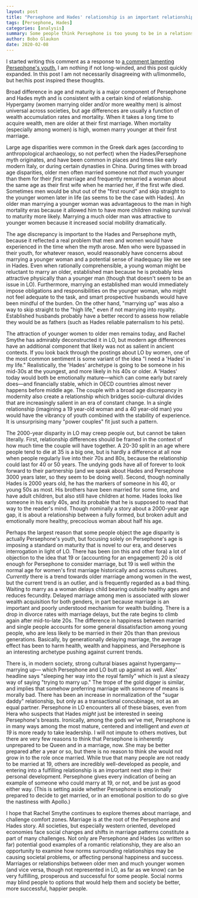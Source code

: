 ```yaml
---
layout: post
title: "Persephone and Hades' relationship is an important relationship archetype"
tags: [Persephone, Hades]
categories: [analysis]
summary: Some people think Persephone is too young to be in a relationship, or the difference is too great, but the Persephone/Hades relationship is a type that might make some people happier.
author: Bobo Glaukon
date: 2020-02-08
---
```


I started writing this comment as a response to [a comment lamenting Persephone's youth.](https://www.reddit.com/r/Lore_Olympus/comments/f0o8ml/this_is_a_petty_and_possibly_controversial/) I am nothing if not long-winded, and this post quickly expanded. In this post I am not necessarily disagreeing with u/limonmello, but her/his post inspired these thoughts.

Broad difference in age and maturity is a major component of Persephone and Hades myth and is consistent with a certain kind of relationship. Hypergamy (women marrying older and/or more wealthy men) is almost universal across societies, but age differences are usually a function of wealth accumulation rates and mortality. When it takes a long time to acquire wealth, men are older at their first marriage. When mortality (especially among women) is high, women marry younger at their first marriage. 

Large age disparities were common in the Greek dark ages (according to anthropological archaeology, so not perfect) when the Hades/Persephone myth originates, and have been common in places and times like early modern Italy, or during certain dynasties in China. During times with broad age disparities, older men often married someone not *that much* younger than them for their *first* marriage and frequently remarried a woman about the same age as their first wife when he married her, if the first wife died. Sometimes men would be shut out of the "first round" and skip straight to the younger women later in life (as seems to be the case with Hades). An older man marrying a younger woman was advantageous to the man in high mortality eras because it allowed him to have more children making survival to maturity more likely. Marrying a much older man was attractive to younger women because it increased social mobility dramatically. 

The age discrepancy is important to the Hades and Persephone myth, because it reflected a real problem that men and women would have experienced in the time when the myth arose. Men who were bypassed in their youth, for whatever reason, would reasonably have concerns about marrying a younger woman and a potential sense of inadequacy like we see in Hades. Even when rationally comprehensible, a young woman might be reluctant to marry an older, established man because he is probably less attractive physically than a younger man (though that doesn't seem to be an issue in LO). Furthermore, marrying an established man would immediately impose obligations and responsibilities on the younger woman, who might not feel adequate to the task, and smart prospective husbands would have been mindful of the burden. On the other hand, "marrying up" was also a way to skip straight to the "high life," even if not marrying into royalty. Established husbands probably have a better record to assess how reliable they would be as fathers (such as Hades reliable paternalism to his pets).

The attraction of younger women to older men remains today, and Rachel Smythe has admirably deconstructed it in LO, but modern age differences have an additional component that likely was not as salient in ancient contexts. If you look back through the postings about LO by women, one of the most common sentiment is some variant of the idea "I need a 'Hades' in my life." Realistically, the 'Hades' archetype is going to be someone in his mid-30s at the youngest, and more likely in his 40s or older. A 'Hades' today would both be emotionally mature&mdash;which can come early but rarely does&mdash;and financially stable, which in OECD countries almost never happens before middle age. The couple with a broad age discrepancy in modernity also create a relationship which bridges socio-cultural divides that are increasingly salient in an era of constant change. In a single relationship (imagining a 19 year-old woman and a 40 year-old man) you would have the vibrancy of youth combined with the stability of experience. It is unsurprising many "power couples" fit just such a pattern.

The 2000-year disparity in LO may creep people out, but cannot be taken literally. First, relationship differences should be framed in the context of how much time the couple will have together. A 20-30 split in an age where people tend to die at 35 is a big one, but is hardly a difference at all now when people regularly live into their 70s and 80s, because the relationship could last for 40 or 50 years. The undying gods have all of forever to look forward to their partnership (and we speak about Hades and Persephone 3000 years later, so they seem to be doing well). Second, though nominally Hades is 2000 years old, he has the markers of someone in his 40, or young 50s as most. His brothers have been married for some time, and have adult children, but also still have children at home. Hades looks like someone in his early 40s, and its probable that he is supposed to read that way to the reader's mind. Though nominally a story about a 2000-year age gap, it is about a relationship between a fully formed, but broken adult and emotionally more healthy, precocious woman about half his age.

Perhaps the largest reason that some people object the age disparity is actually Persephone's youth, but focusing solely on Persephone's age is imposing a standard on maturity that is novel to our era, and deserves interrogation in light of LO. There has been (on this and other fora) a lot of objection to the idea that 19 or (accounting for an engagement) 20 is old enough for Persephone to consider marriage, but 19 is well within the normal age for women's first marriage historically and across cultures. *Currently* there is a trend towards older marriage among women in the west, but the current trend is an outlier, and is frequently regarded as a bad thing. Waiting to marry as a woman delays child bearing outside healthy ages and reduces fecundity. Delayed marriage among men is associated with slower wealth acquisition for both genders, in part because marriage is an important and poorly understood mechanism for wealth building. There is a drop in divorce rates with marriage delays, but the rate begins to climb again after mid-to-late 20s. The difference in happiness between married and single people accounts for some general dissatisfaction among young people, who are less likely to be married in their 20s than than previous generations. Basically, by generationally delaying marriage, the average effect has been to harm health, wealth and happiness, and Persephone is an interesting archetype pushing against current trends.

There is, in modern society, strong cultural biases against hypergamy&mdash;marrying up&mdash; which Persephone and LO butt up against as well. Alex' headline says "sleeping her way into the royal family" which is just a sleazy way of saying "trying to marry up." The trope of the gold digger is similar, and implies that somehow preferring marriage with someone of means is morally bad. There has been an increase in normalization of the "sugar daddy" relationship, but only as a transactional concubinage, not as an equal partner. Persephone in LO encounters all of these biases, even from Hera who suspects that Hades *might* just be interested in seeing Persephone's breasts. Ironically, among the gods we've met, Persephone is in many ways among the most mature, centered and intelligent and *even at 19* is more ready to take leadership. I will not impute to others motives, but there are very few reasons to think that Persephone is inherently unprepared to be Queen and in a marriage, now. She may be better prepared after a year or so, but there is no reason to think she would not grow in to the role once married. While true that many people are not ready to be married at 19, others are incredibly well-developed as people, and entering into a fulfilling relationship is an important next step in their personal development. Persephone gives every indication of being an example of someone who could marry at 19, or not, and be just as good either way. (This is setting aside whether Persephone is emotionally prepared to decide to get married, or in an emotional position to do so give the nastiness with Apollo.) 

I hope that Rachel Smythe continues to explore themes about marriage, and challenge comfort zones. Marriage is at the root of the Persephone and Hades story. All societies, but especially western oriented, developed economies face social changes and shifts in marriage patterns constitute a part of many challenges. Not only are Persephone and Hades (as written so far) potential good examples of a romantic relationship, they are also an opportunity to examine how norms surrounding relationships may be causing societal problems, or affecting personal happiness and success. Marriages or relationships between older men and much younger women (and vice versa, though not represented in LO, as far as we know) can be very fulfilling, prosperous and successful for some people. Social norms may blind people to options that would help them and society be better, more successful, happier people.
